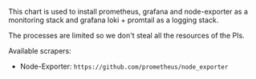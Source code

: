This chart is used to install prometheus, grafana and node-exporter as a monitoring stack and grafana loki + promtail as a logging stack.

The processes are limited so we don't steal all the resources of the PIs. 

Available scrapers:
- Node-Exporter: `https://github.com/prometheus/node_exporter`


